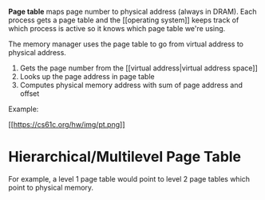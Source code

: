**Page table** maps page number to physical address (always in DRAM). Each process gets a page table and the [[operating system]] keeps track of which process is active so it knows which page table we're using. 


The memory manager uses the page table to go from virtual address to physical address. 

1. Gets the page number from the [[virtual address|virtual address space]]
2. Looks up the page address in page table
3. Computes physical memory address with sum of page address and offset

Example:

[[https://cs61c.org/hw/img/pt.png]]

# Hierarchical/Multilevel Page Table

For example, a level 1 page table would point to level 2 page tables which point to physical memory.